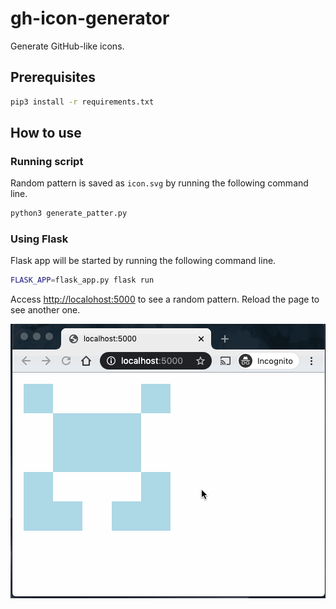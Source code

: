 # gh-icon-generator

Generate GitHub-like icons.

## Prerequisites

```sh
pip3 install -r requirements.txt
```

## How to use

### Running script

Random pattern is saved as `icon.svg` by running the following command line.

```sh
python3 generate_patter.py
```

### Using Flask

Flask app will be started by running the following command line.

```sh
FLASK_APP=flask_app.py flask run
```

Access <http://localohost:5000> to see a random pattern. Reload the page to see another one.

![](anime.gif)
